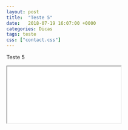 ```yaml
---
layout: post
title:  "Teste 5"
date:   2018-07-19 16:07:00 +0000
categories: Dicas
tags: teste
css: ["contact.css"]
---
```


Teste 5

<div class="col s12">
  <div class="icontain">
    <iframe src="{{site.contact_url}}">Carregando...</iframe>
  </div>
</div>
